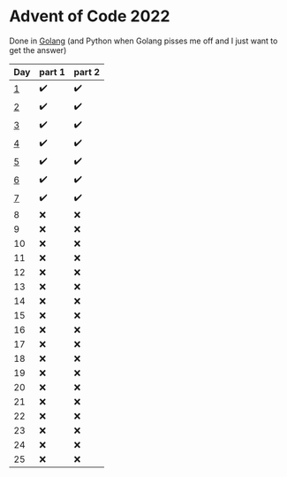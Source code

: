 # Advent of Code 2022

Done in [Golang](https://go.dev/) (and Python when Golang pisses me off and I just want to get the answer)

Day   | part 1 | part 2
------|--------|-------
[1](/day1/day1)     |  :heavy_check_mark:    |  :heavy_check_mark:
[2](/day2/day2)     |  :heavy_check_mark:    |  :heavy_check_mark:
[3](/day3/day3)     |  :heavy_check_mark:    |  :heavy_check_mark:
[4](/day4/day4)     |  :heavy_check_mark:    |  :heavy_check_mark:
[5](/day5/day5)     |  :heavy_check_mark:    |  :heavy_check_mark:
[6](/day6/day6)     |  :heavy_check_mark:    |  :heavy_check_mark:
[7](/day7/day7)     |  :heavy_check_mark:    |  :heavy_check_mark:
8     |  :x:    |  :x:
9     |  :x:    |  :x:
10    |  :x:    |  :x:
11    |  :x:    |  :x:
12    |  :x:    |  :x:
13    |  :x:    |  :x:
14    |  :x:    |  :x:
15    |  :x:    |  :x:
16    |  :x:    |  :x:
17    |  :x:    |  :x:
18    |  :x:    |  :x:
19    |  :x:    |  :x:
20    |  :x:    |  :x:
21    |  :x:    |  :x:
22    |  :x:    |  :x:
23    |  :x:    |  :x:
24    |  :x:    |  :x:
25    |  :x:    |  :x: